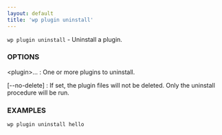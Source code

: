 ```yaml
---
layout: default
title: 'wp plugin uninstall'
---
```


`wp plugin uninstall` - Uninstall a plugin.

### OPTIONS

&lt;plugin&gt;...
: One or more plugins to uninstall.

[--no-delete]
: If set, the plugin files will not be deleted. Only the uninstall procedure
will be run.

### EXAMPLES

    wp plugin uninstall hello

